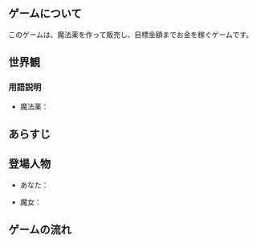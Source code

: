 ## ゲームについて

このゲームは、魔法薬を作って販売し、目標金額までお金を稼ぐゲームです。

## 世界観

### 用語説明
- 魔法薬：

## あらすじ

## 登場人物

- あなた：

- 魔女：

## ゲームの流れ
 